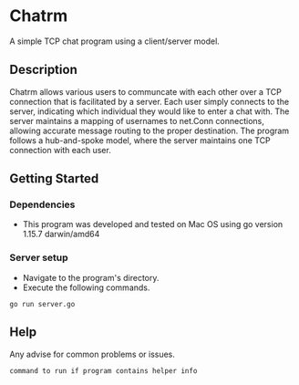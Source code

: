 # Chatrm 

A simple TCP chat program using a client/server model.

## Description

Chatrm allows various users to communcate with each other over a TCP connection that is facilitated by a server. Each user simply connects to the server,
indicating which individual they would like to enter a chat with. The server maintains a mapping of usernames to net.Conn connections, allowing accurate message routing to the proper destination. The program follows a hub-and-spoke model, where the server maintains one TCP connection with each user. 

## Getting Started

### Dependencies

* This program was developed and tested on Mac OS using go version 1.15.7 darwin/amd64

### Server setup

* Navigate to the program's directory.
* Execute the following commands.
```
go run server.go 
```



## Help

Any advise for common problems or issues.
```
command to run if program contains helper info
```
